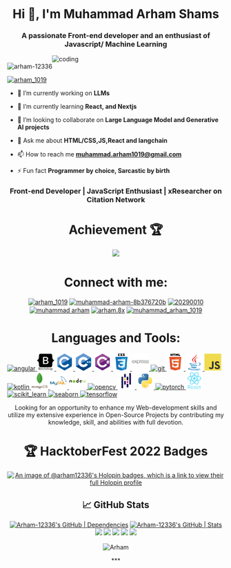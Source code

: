 <h1 align="center">Hi 👋, I'm Muhammad Arham Shams</h1>
<h3 align="center">A passionate Front-end developer and an enthusiast of Javascript/ Machine Learning</h3>
<img align="right" alt="coding" width="400" src="https://cdn.dribbble.com/users/1162077/screenshots/3848914/programmer.gif">




<p align="left"> <img src="https://komarev.com/ghpvc/?username=arham-12336&label=Profile%20views&color=0e75b6&style=flat" alt="arham-12336" /> </p>

<p align="left"> <a href="https://twitter.com/arham_1019" target="blank"><img src="https://img.shields.io/twitter/follow/arham_1019?logo=twitter&style=for-the-badge" alt="arham_1019" /></a> </p>

- 🔭 I’m currently working on **LLMs**

- 🌱 I’m currently learning **React, and Nextjs**

- 👯 I’m looking to collaborate on **Large Language Model and Generative AI projects**

- 💬 Ask me about **HTML/CSS,JS,React and langchain**

- 📫 How to reach me **muhammad.arham1019@gmail.com**

- ⚡ Fun fact **Programmer by choice, Sarcastic by birth**
<h3 align="center">Front-end Developer | JavaScript Enthusiast | xResearcher on Citation Network </h3>
   <div align="center">
<h1 align="center">Achievement 🏆</h1>
<p align="center"><img src="https://github-profile-trophy.vercel.app/?username=arham-12336&theme=darkhub" /></a> </p>
<h1 align="center">Connect with me:</h3>
<p align="center">
<a href="https://twitter.com/arham_1019" target="blank"><img align="center" src="https://raw.githubusercontent.com/rahuldkjain/github-profile-readme-generator/master/src/images/icons/Social/twitter.svg" alt="arham_1019" height="30" width="40" /></a>
<a href="https://linkedin.com/in/muhammad-arham-8b376720b" target="blank"><img align="center" src="https://raw.githubusercontent.com/rahuldkjain/github-profile-readme-generator/master/src/images/icons/Social/linked-in-alt.svg" alt="muhammad-arham-8b376720b" height="30" width="40" /></a>
<a href="https://stackoverflow.com/users/20290010" target="blank"><img align="center" src="https://raw.githubusercontent.com/rahuldkjain/github-profile-readme-generator/master/src/images/icons/Social/stack-overflow.svg" alt="20290010" height="30" width="40" /></a>
<a href="https://www.facebook.com/profile.php?id=100009842269046" target="blank"><img align="center" src="https://raw.githubusercontent.com/rahuldkjain/github-profile-readme-generator/master/src/images/icons/Social/facebook.svg" alt="muhammad arham" height="30" width="40" /></a>
<a href="https://instagram.com/arham.8x" target="blank"><img align="center" src="https://raw.githubusercontent.com/rahuldkjain/github-profile-readme-generator/master/src/images/icons/Social/instagram.svg" alt="arham.8x" height="30" width="40" /></a>
<a href="https://www.leetcode.com/muhammad_arham_1019" target="blank"><img align="center" src="https://raw.githubusercontent.com/rahuldkjain/github-profile-readme-generator/master/src/images/icons/Social/leet-code.svg" alt="muhammad_arham_1019" height="30" width="40" /></a>
</p>

<h1 align="center">Languages and Tools:</h1>
<p align="left"> <a href="https://angular.io" target="_blank" rel="noreferrer"> <img src="https://angular.io/assets/images/logos/angular/angular.svg" alt="angular" width="40" height="40"/> </a> <a href="https://getbootstrap.com" target="_blank" rel="noreferrer"> <img src="https://raw.githubusercontent.com/devicons/devicon/master/icons/bootstrap/bootstrap-plain-wordmark.svg" alt="bootstrap" width="40" height="40"/> </a> <a href="https://www.cprogramming.com/" target="_blank" rel="noreferrer"> <img src="https://raw.githubusercontent.com/devicons/devicon/master/icons/c/c-original.svg" alt="c" width="40" height="40"/> </a> <a href="https://www.w3schools.com/cpp/" target="_blank" rel="noreferrer"> <img src="https://raw.githubusercontent.com/devicons/devicon/master/icons/cplusplus/cplusplus-original.svg" alt="cplusplus" width="40" height="40"/> </a> <a href="https://www.w3schools.com/cs/" target="_blank" rel="noreferrer"> <img src="https://raw.githubusercontent.com/devicons/devicon/master/icons/csharp/csharp-original.svg" alt="csharp" width="40" height="40"/> </a> <a href="https://www.w3schools.com/css/" target="_blank" rel="noreferrer"> <img src="https://raw.githubusercontent.com/devicons/devicon/master/icons/css3/css3-original-wordmark.svg" alt="css3" width="40" height="40"/> </a> <a href="https://expressjs.com" target="_blank" rel="noreferrer"> <img src="https://raw.githubusercontent.com/devicons/devicon/master/icons/express/express-original-wordmark.svg" alt="express" width="40" height="40"/> </a> <a href="https://git-scm.com/" target="_blank" rel="noreferrer"> <img src="https://www.vectorlogo.zone/logos/git-scm/git-scm-icon.svg" alt="git" width="40" height="40"/> </a> <a href="https://www.w3.org/html/" target="_blank" rel="noreferrer"> <img src="https://raw.githubusercontent.com/devicons/devicon/master/icons/html5/html5-original-wordmark.svg" alt="html5" width="40" height="40"/> </a> <a href="https://www.java.com" target="_blank" rel="noreferrer"> <img src="https://raw.githubusercontent.com/devicons/devicon/master/icons/java/java-original.svg" alt="java" width="40" height="40"/> </a> <a href="https://developer.mozilla.org/en-US/docs/Web/JavaScript" target="_blank" rel="noreferrer"> <img src="https://raw.githubusercontent.com/devicons/devicon/master/icons/javascript/javascript-original.svg" alt="javascript" width="40" height="40"/> </a> <a href="https://kotlinlang.org" target="_blank" rel="noreferrer"> <img src="https://www.vectorlogo.zone/logos/kotlinlang/kotlinlang-icon.svg" alt="kotlin" width="40" height="40"/> </a> <a href="https://www.mongodb.com/" target="_blank" rel="noreferrer"> <img src="https://raw.githubusercontent.com/devicons/devicon/master/icons/mongodb/mongodb-original-wordmark.svg" alt="mongodb" width="40" height="40"/> </a> <a href="https://www.mysql.com/" target="_blank" rel="noreferrer"> <img src="https://raw.githubusercontent.com/devicons/devicon/master/icons/mysql/mysql-original-wordmark.svg" alt="mysql" width="40" height="40"/> </a> <a href="https://nodejs.org" target="_blank" rel="noreferrer"> <img src="https://raw.githubusercontent.com/devicons/devicon/master/icons/nodejs/nodejs-original-wordmark.svg" alt="nodejs" width="40" height="40"/> </a> <a href="https://opencv.org/" target="_blank" rel="noreferrer"> <img src="https://www.vectorlogo.zone/logos/opencv/opencv-icon.svg" alt="opencv" width="40" height="40"/> </a> <a href="https://pandas.pydata.org/" target="_blank" rel="noreferrer"> <img src="https://raw.githubusercontent.com/devicons/devicon/2ae2a900d2f041da66e950e4d48052658d850630/icons/pandas/pandas-original.svg" alt="pandas" width="40" height="40"/> </a> <a href="https://www.python.org" target="_blank" rel="noreferrer"> <img src="https://raw.githubusercontent.com/devicons/devicon/master/icons/python/python-original.svg" alt="python" width="40" height="40"/> </a> <a href="https://pytorch.org/" target="_blank" rel="noreferrer"> <img src="https://www.vectorlogo.zone/logos/pytorch/pytorch-icon.svg" alt="pytorch" width="40" height="40"/> </a> <a href="https://reactjs.org/" target="_blank" rel="noreferrer"> <img src="https://raw.githubusercontent.com/devicons/devicon/master/icons/react/react-original-wordmark.svg" alt="react" width="40" height="40"/> </a> <a href="https://scikit-learn.org/" target="_blank" rel="noreferrer"> <img src="https://upload.wikimedia.org/wikipedia/commons/0/05/Scikit_learn_logo_small.svg" alt="scikit_learn" width="40" height="40"/> </a> <a href="https://seaborn.pydata.org/" target="_blank" rel="noreferrer"> <img src="https://seaborn.pydata.org/_images/logo-mark-lightbg.svg" alt="seaborn" width="40" height="40"/> </a> <a href="https://www.tensorflow.org" target="_blank" rel="noreferrer"> <img src="https://www.vectorlogo.zone/logos/tensorflow/tensorflow-icon.svg" alt="tensorflow" width="40" height="40"/> </a> </p>

Looking for an opportunity to enhance my Web-development skills and utilize my extensive experience in Open-Source Projects by contributing my knowledge, skill, and abilities with full devotion.

# 🏆 HacktoberFest 2022 Badges
[![An image of @arham12336's Holopin badges, which is a link to view their full Holopin profile](https://holopin.me/arham12336)](https://holopin.io/@arham12336)

## &#x1f4c8; GitHub Stats

[![Arham-12336's GitHub | Dependencies](https://stats.quine.sh/Arham-12336/dependencies?theme=dark)](https://quine.sh?utm_source=widgets&utm_campaign=Arham-12336)
[![Arham-12336's GitHub | Stats](https://stats.quine.sh/Arham-12336/github?theme=dark)](https://quine.sh?utm_source=widgets&utm_campaign=Arham-12336)
![](http://github-profile-summary-cards.vercel.app/api/cards/stats?username=arham-12336&theme=nord_dark)
![](http://github-profile-summary-cards.vercel.app/api/cards/productive-time?username=arham-12336&theme=nord_dark&utcOffset=8)
![](http://github-profile-summary-cards.vercel.app/api/cards/most-commit-language?username=arham-12336&theme=nord_dark)
![](http://github-profile-summary-cards.vercel.app/api/cards/repos-per-language?username=arham-12336&theme=nord_dark)
![](http://github-profile-summary-cards.vercel.app/api/cards/profile-details?username=arham-12336&theme=nord_dark)
<div align="center">
<p><img align="center" src="https://github-readme-streak-stats.herokuapp.com/?user=arham-12336&layout=compact&theme=dark" alt="Arham"/></p>
  </div>
***

